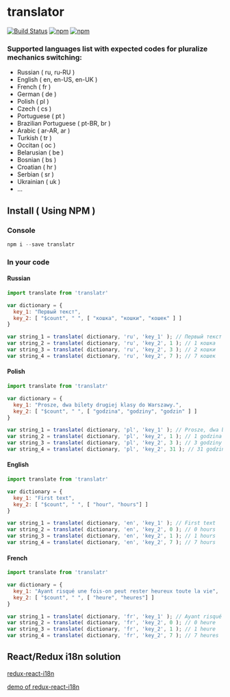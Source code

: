 # translator
[![Build Status](https://travis-ci.org/derzunov/translator.svg?branch=master)](https://travis-ci.org/derzunov/translator)
[![npm](https://img.shields.io/npm/dt/translatr.svg)](https://www.npmjs.com/package/translatr)
[![npm](https://img.shields.io/npm/v/translatr.svg)](https://www.npmjs.com/package/translatr)


### Supported languages list with expected codes for pluralize mechanics switching:

- Russian ( ru, ru-RU )
- English ( en, en-US, en-UK )
- French ( fr )
- German ( de )
- Polish ( pl )
- Czech ( cs )
- Portuguese ( pt )
- Brazilian Portuguese ( pt-BR, br )
- Arabic ( ar-AR, ar )
- Turkish ( tr )
- Occitan ( oc )
- Belarusian ( be )
- Bosnian ( bs )
- Croatian ( hr )
- Serbian ( sr )
- Ukrainian ( uk )
- ...

## Install ( Using NPM )

### Console

```javascript
npm i --save translatr
```
### In your code

#### Russian
```javascript
import translate from 'translatr'

var dictionary = {
  key_1: "Первый текст",
  key_2: [ "$count", " ", [ "кошка", "кошки", "кошек" ] ]
}

var string_1 = translate( dictionary, 'ru', 'key_1' ); // Первый текст
var string_2 = translate( dictionary, 'ru', 'key_2', 1 ); // 1 кошка
var string_3 = translate( dictionary, 'ru', 'key_2', 3 ); // 2 кошки
var string_4 = translate( dictionary, 'ru', 'key_2', 7 ); // 7 кошек
```

#### Polish

```javascript
import translate from 'translatr'

var dictionary = {
  key_1: "Prosze, dwa bilety drugiej klasy do Warszawy.",
  key_2: [ "$count", " ", [ "godzina", "godziny", "godzin" ] ]
}

var string_1 = translate( dictionary, 'pl', 'key_1' ); // Prosze, dwa bilety drugiej klasy do Warszawy.
var string_2 = translate( dictionary, 'pl', 'key_2', 1 ); // 1 godzina
var string_3 = translate( dictionary, 'pl', 'key_2', 3 ); // 3 godziny
var string_4 = translate( dictionary, 'pl', 'key_2', 31 ); // 31 godzin
```

#### English

```javascript
import translate from 'translatr'

var dictionary = {
  key_1: "First text",
  key_2: [ "$count", " ", [ "hour", "hours"] ]
}

var string_1 = translate( dictionary, 'en', 'key_1' ); // First text
var string_2 = translate( dictionary, 'en', 'key_2', 0 ); // 0 hours
var string_3 = translate( dictionary, 'en', 'key_2', 1 ); // 1 hours
var string_4 = translate( dictionary, 'en', 'key_2', 7 ); // 7 hours
```

#### French

```javascript
import translate from 'translatr'

var dictionary = {
  key_1: "Ayant risqué une fois-on peut rester heureux toute la vie",
  key_2: [ "$count", " ", [ "heure", "heures"] ]
}

var string_1 = translate( dictionary, 'fr', 'key_1' ); // Ayant risqué une fois-on peut rester heureux toute la vie
var string_2 = translate( dictionary, 'fr', 'key_2', 0 ); // 0 heure
var string_3 = translate( dictionary, 'fr', 'key_2', 1 ); // 1 heure
var string_4 = translate( dictionary, 'fr', 'key_2', 7 ); // 7 heures
```

## React/Redux i18n solution

[redux-react-i18n](https://github.com/derzunov/redux-react-i18n)

[demo of redux-react-i18n](https://derzunov.github.io/redux-react-i18n/)

